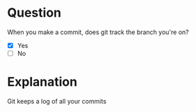 # Question
When you make a commit, does git track the branch you're on?
- [x] Yes
- [ ] No

# Explanation
Git keeps a log of all your commits
